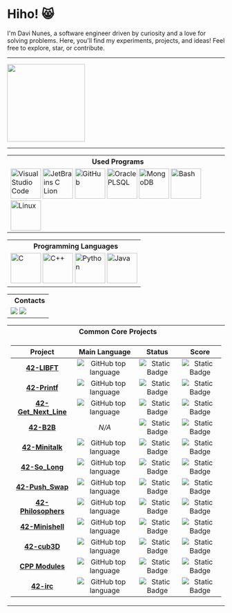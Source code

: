 <div align="left">

<h1 align="left">Hiho! 😸</h1>
<p align="left">I'm Davi Nunes, a software engineer driven by curiosity and a love for solving problems.
Here, you'll find my experiments, projects, and ideas! Feel free to explore, star, or contribute.</p>

---

<img height="180em" src="https://github-readme-stats.vercel.app/api?username=davimeireles&theme=dark&show_icons=true&include_all_commits=trye&count_private=true"/>

---
<table>
    <tr>
      <th align="center"> &nbsp; Used Programs</th>
    </tr>
  <tr>
    <td>
      <img width="70px" src="https://i.imgur.com/yY111FZ.png" alt="Visual Studio Code">
      <img width="70px" src="https://i.imgur.com/FEabgH9.png" alt="JetBrains C Lion">
      <img width="70px" src="https://i.imgur.com/t2ttPzu.png" alt="GitHub">
      <img width="70px" src="https://i.imgur.com/ty9azno.png" alt="Oracle PLSQL">
      <img width="70px" src="https://i.imgur.com/KvEq2hG.png" alt="MongoDB">
      <img width="70px" src="https://i.imgur.com/z9shluT.png" alt="Bash">
      <img width="70px" src="https://i.imgur.com/7DkX1WS.png" alt="Linux">
    </td>
  </tr>
</table>

<table>
  <tr>
    <th align="center"> &nbsp; Programming Languages</th>
  </tr>
  <tr>
    <td>
      <img width="70px" src="https://i.imgur.com/2tkmLF2.png" alt="C">
      <img width="70px" src="https://i.imgur.com/KAeqEoh.png" alt="C++">
      <img width="70px" src="https://i.imgur.com/9YO4lPE.png" alt="Python">
      <img width="70px" src="https://i.imgur.com/EV2mrFM.png" alt="Java">
    </td>
  </tr>
</table>

<table>
  <tr>
    <th align="center"> &nbsp; Contacts</th>
  </tr>
  <tr>
    <td>
      <a href = "mailto:davimeirelespn@gmail.com"><img src="https://img.shields.io/badge/Gmail-D14836?style=for-the-badge&logo=gmail&logoColor=white"></a>
      <a href="https://www.linkedin.com/in/davi-nunes" target="_blank"><img src="https://img.shields.io/badge/-LinkedIn-%230077B5?style=for-the-badge&logo=linkedin&logoColor=white"></a>
    </td>
  </tr>
</table>


<table>
  <tr>
    <th align="center"> &nbsp; Common Core Projects</th>
  </tr>
<tr>
<td>

<table align="center" dir="auto">
  <thead>
    <tr>
      <th>Project<br></th>
      <th>Main Language</th>
      <th>Status </th>
      <th>Score</th>
    </tr>
  </thead>
  <tbody>
    <tr>
      <td align="center" dir="auto">
        <a href="https://github.com/davimeireles/42-Libft"><b>42-LIBFT<b><a />
      </td>
      <td align="center" dir="auto">
        <img alt="GitHub top language" src="https://img.shields.io/github/languages/top/davimeireles/42-Libft">
      </td>
      <td align="center" dir="auto">
        <img alt="Static Badge" src="https://img.shields.io/badge/Done-%231f5748">
      </td>
      <td align="center" dir="auto">
        <img alt="Static Badge"
          src="https://img.shields.io/badge/125%2F125%20%20-%F0%9F%8F%86-%231f5748?labelColor=%231f5748">
      </td>
    </tr>
    <tr>
      <td align="center" dir="auto">
        <a href="https://github.com/davimeireles/42-Printf"><b>42-Printf<b><a />
      </td>
      <td align="center" dir="auto">
        <img alt="GitHub top language" src="https://img.shields.io/github/languages/top/davimeireles/42-Printf">
      </td>
      <td align="center" dir="auto">
        <img alt="Static Badge" src="https://img.shields.io/badge/Done-%231f5748">
      </td>
      <td align="center" dir="auto">
        <img alt="Static Badge" src="https://img.shields.io/badge/100%2F125-%231f5748">
      </td>
    </tr>
    <tr>
      <td align="center" dir="auto">
        <a href="https://github.com/davimeireles/42-Get_Next_Line"><b>42-Get_Next_Line<b><a />
      </td>
      <td align="center" dir="auto">
        <img alt="GitHub top language" src="https://img.shields.io/github/languages/top/davimeireles/42-Get_Next_Line">
      </td>
      <td align="center" dir="auto">
        <img alt="Static Badge" src="https://img.shields.io/badge/Done-%231f5748">
      </td>
      <td align="center" dir="auto">
        <img alt="Static Badge" src="https://img.shields.io/badge/125%2F125%20%20-%F0%9F%8F%86-%231f5748?labelColor=%231f5748">
      </td>
    </tr>
    <tr>
      <td align="center" dir="auto">
        <a href=""><b>42-B2B<b><a />
      </td>
      <td align="center" dir="auto">
        <i>N/A<i>
      </td>
      <td align="center" dir="auto">
        <img alt="Static Badge" src="https://img.shields.io/badge/Done-%231f5748">
      </td>
      <td align="center" dir="auto">
        <img alt="Static Badge"
          src="https://img.shields.io/badge/125%2F125%20%20-%F0%9F%8F%86-%231f5748?labelColor=%231f5748">
      </td>
    </tr>
    <tr>
      <td align="center" dir="auto">
        <a href="https://github.com/davimeireles/42-Minitalk"><b>42-Minitalk<b><a />
      </td>
      <td align="center" dir="auto">
        <img alt="GitHub top language" src="https://img.shields.io/github/languages/top/davimeireles/42-Minitalk">
      </td>
      <td align="center" dir="auto">
        <img alt="Static Badge" src="https://img.shields.io/badge/Done-%231f5748">
      </td>
      <td align="center" dir="auto">
        <img alt="Static Badge"
          src="https://img.shields.io/badge/125%2F125%20%20-%F0%9F%8F%86-%231f5748?labelColor=%231f5748">
      </td>
    </tr>
    <tr>
      <td align="center" dir="auto">
        <a href="https://github.com/davimeireles/42-So_Long"><b>42-So_Long<b><a />
      </td>
      <td align="center" dir="auto">
        <img alt="GitHub top language" src="https://img.shields.io/github/languages/top/davimeireles/42-So_Long">
      </td>
      <td align="center" dir="auto">
        <img alt="Static Badge" src="https://img.shields.io/badge/Done-%231f5748">
      </td>
      <td align="center" dir="auto">
        <img alt="Static Badge"
          src="https://img.shields.io/badge/100%2F125-%231f5748">
      </td>
    </tr>
    <tr>
      <td align="center" dir="auto">
        <a href="https://github.com/davimeireles/42-Push_Swap"><b>42-Push_Swap<b><a />
      </td>
      <td align="center" dir="auto">
        <img alt="GitHub top language" src="https://img.shields.io/github/languages/top/davimeireles/42-Push_Swap">
      </td>
      <td align="center" dir="auto">
        <img alt="Static Badge" src="https://img.shields.io/badge/Done-%231f5748">
      </td>
      <td align="center" dir="auto">
        <img alt="Static Badge"
          src="https://img.shields.io/badge/100%2F125-%231f5748">
      </td>
    </tr>
    <tr>
      <td align="center" dir="auto">
        <a href="https://github.com/davimeireles/42-Philosophers"><b>42-Philosophers<b><a />
      </td>
      <td align="center" dir="auto">
        <img alt="GitHub top language" src="https://img.shields.io/github/languages/top/davimeireles/42-Philosophers">
      </td>
      <td align="center" dir="auto">
        <img alt="Static Badge" src="https://img.shields.io/badge/Done-%231f5748">
      </td>
      <td align="center" dir="auto">
        <img alt="Static Badge"
          src="https://img.shields.io/badge/100%2F125-%231f5748">
      </td>
    </tr>
    <tr>
      <td align="center" dir="auto">
        <a href="https://github.com/ThalesXS/42_minishell"><b>42-Minishell<b><a />
      </td>
      <td align="center" dir="auto">
        <img alt="GitHub top language" src="https://img.shields.io/github/languages/top/ThalesXS/42_minishell">
      </td>
      <td align="center" dir="auto">
        <img alt="Static Badge" src="https://img.shields.io/badge/Done-%231f5748">
      </td>
      <td align="center" dir="auto">
        <img alt="Static Badge"
          src="https://img.shields.io/badge/100%2F125-%231f5748">
      </td>
    </tr>
    <tr>
      <td align="center" dir="auto">
        <a href="https://github.com/davimeireles/42-cub3D"><b>42-cub3D<b><a />
      </td>
      <td align="center" dir="auto">
        <img alt="GitHub top language" src="https://img.shields.io/github/languages/top/davimeireles/42-cub3D">
      </td>
      <td align="center" dir="auto">
        <img alt="Static Badge" src="https://img.shields.io/badge/Done-%231f5748">
      </td>
      <td align="center" dir="auto">
        <img alt="Static Badge"
          src="https://img.shields.io/badge/100%2F125-%231f5748">
      </td>
    </tr>
    <tr>
      <td align="center" dir="auto">
        <a href="https://github.com/davimeireles/CPP"><b>CPP Modules<b><a />
      </td>
      <td align="center" dir="auto">
        <img alt="GitHub top language" src="https://img.shields.io/github/languages/top/davimeireles/CPP">
      </td>
      <td align="center" dir="auto">
        <img alt="Static Badge" src="https://img.shields.io/badge/Done-%231f5748">
      </td>
      <td align="center" dir="auto">
        <img alt="Static Badge"
          src="https://img.shields.io/badge/100%2F125-%231f5748">
      </td>
    </tr>
    <tr>
      <td align="center" dir="auto">
        <a href="https://github.com/davimeireles/ft_irc"><b>42-irc<b><a />
      </td>
      <td align="center" dir="auto">
        <img alt="GitHub top language" src="https://img.shields.io/github/languages/top/davimeireles/ft_irc">
      </td>
      <td align="center" dir="auto">
        <img alt="Static Badge" src="https://img.shields.io/badge/Done-%231f5748">
      </td>
      <td align="center" dir="auto">
        <img alt="Static Badge"
          src="https://img.shields.io/badge/100%2F125-%231f5748">
      </td>
    </tr>
  </tbody>
</table>
